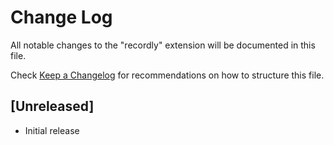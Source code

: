 # Change Log

All notable changes to the "recordly" extension will be documented in this file.

Check [Keep a Changelog](http://keepachangelog.com/) for recommendations on how to structure this file.

## [Unreleased]

- Initial release